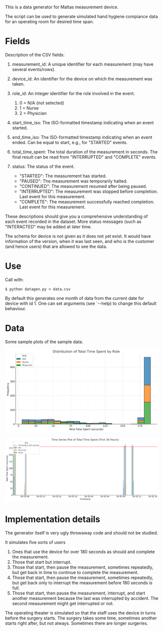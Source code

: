 This is a data generator for Maltas measurement device. 

The script can be used to generate simulated hand hygiene compiance data for an operating room for desired time span.

# Fields 

Description of the CSV fields:

1. measurement_id: A unique identifier for each measurement (may have several events/rows).
1. device_id: An identifier for the device on which the measurement was taken.
1. role_id: An integer identifier for the role involved in the event.

    1. 0 = N/A (not selected)
    1. 1 = Nurse
    1. 2 = Physician

1. start_time_iso: The ISO-formatted timestamp indicating when an event started.
1. end_time_iso: The ISO-formatted timestamp indicating when an event ended. Can be equal to start, e.g., for "STARTED" events.
1. total_time_spent: The total duration of the measurement in seconds. The final result can be read from "INTERRUPTED" and "COMPLETE" events.
1. status: The status of the event.
    * "STARTED": The measurement has started.
    * "PAUSED": The measurement was temporarily halted.
    * "CONTINUED": The measurement resumed after being paused.
    * "INTERRUPTED": The measurement was stopped before completion. Last event for this measurement.
    * "COMPLETE": The measurement successfully reached completion. Last event for this measurement.

These descriptions should give you a comprehensive understanding of each event recorded in the dataset.
More status messages (such as "INTERACTED" may be added at later time.

The schema for device is not given as it does not yet exist. It would have information of the version, when it was last seen, and who is the customer (and hence users) that are allowed to see the data.

# Use

Call with:

```console
$ python datagen.py > data.csv
```
By default this generates one month of data from the current date for device with id 1. One can set arguments (see `--help) to change this default behaviour.

# Data

Some sample plots of the sample data.

![histogram](sample_histogram.png)

![time series](sample_timeseries.png)



# Implementation details

The generator itself is very ugly throwaway code and should not be studied.

It simulates five sorts of users
1. Ones that use the device for over 180 seconds as should and complete the measurement.
2. Those that start but interrupt.
3. Those that start, then pause the measurement, sometimes repeatedly, but get back in time to continue to complete the measurement.
4. Those that start, then pause the measurement, sometimes repeatedly, but get back only to interrupt the measurement before 180 seconds is full.
5. Those that start, then pause the measurement, interrupt, and start another measurement because the last was interrupted by accident. The second measurement might get interrupted or not.

The operating theater is simulated so that the staff uses the device in turns before the surgery starts. The surgery takes some time, sometimes another starts right after, but not always. Sometimes there are longer surgeries.





